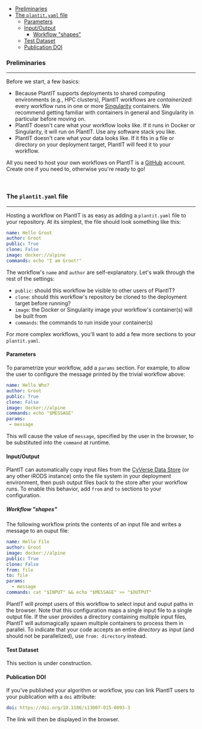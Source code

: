 <!-- START doctoc generated TOC please keep comment here to allow auto update -->
<!-- DON'T EDIT THIS SECTION, INSTEAD RE-RUN doctoc TO UPDATE -->

- [Preliminaries](#preliminaries)
- [The `plantit.yaml` file](#the-plantityaml-file)
  - [Parameters](#parameters)
  - [Input/Output](#inputoutput)
    - [Workflow "shapes"](#workflow-shapes)
  - [Test Dataset](#test-dataset)
  - [Publication DOI](#publication-doi)

<!-- END doctoc generated TOC please keep comment here to allow auto update -->

### Preliminaries

---

Before we start, a few basics:

- Because PlantIT supports deployments to shared computing environments (e.g., HPC clusters), PlantIT workflows are *containerized*: every workflow runs in one or more [Singularity](https://sylabs.io/singularity/) containers. We recommend getting familiar with containers in general and Singularity in particular before moving on.
- PlantIT doesn't care what your workflow looks like. If it runs in Docker or Singularity, it will run on PlantIT. Use any software stack you like.
- PlantIT doesn't care what your data looks like. If it fits in a file or directory on your deployment target, PlantIT will feed it to your workflow.

All you need to host your own workflows on PlantIT is a [GitHub](https://github.com/) account. Create one if you need to, otherwise you're ready to go!

<br>

### The `plantit.yaml` file

---

Hosting a workflow on PlantIT is as easy as adding a `plantit.yaml` file to your repository. At its simplest, the file should look something like this:

```yaml
name: Hello Groot
author: Groot
public: True
clone: False
image: docker://alpine
commands: echo "I am Groot!"
```

The workflow's `name` and `author` are self-explanatory. Let's walk through the rest of the settings:

- `public`: should this workflow be visible to other users of PlantIT?
- `clone`: should this workflow's repository be cloned to the deployment target before running?
- `image`: the Docker or Singularity image your workflow's container(s) will be built from
- `commands`: the commands to run inside your container(s)

For more complex workflows, you'll want to add a few more sections to your `plantit.yaml`.

#### Parameters

To parametrize your workflow, add a `params` section. For example, to allow the user to configure the message printed by the trivial workflow above:

```yaml
name: Hello Who?
author: Groot
public: True
clone: False
image: docker://alpine
commands: echo "$MESSAGE"
params:
 - message
```

This will cause the value of `message`, specified by the user in the browser, to be substituted into the `command` at runtime.

#### Input/Output

PlantIT can automatically copy input files from the [CyVerse Data Store](https://www.cyverse.org/data-store) (or any other iRODS instance) onto the file system in your deployment environment, then push output files back to the store after your workflow runs. To enable this behavior, add `from` and `to` sections to your configuration.

##### Workflow "shapes"

The following workflow prints the contents of an input file and writes a message to an ouput file:

```yaml
name: Hello File
author: Groot
image: docker://alpine
public: True
clone: False
from: file
to: file
params:
  - message
commands: cat "$INPUT" && echo "$MESSAGE" >> "$OUTPUT"
```

PlantIT will prompt users of this workflow to select input and ouput paths in the browser. Note that this configuration maps a single input file to a single output file. If the user provides a directory containing multiple input files, PlantIT will automagically spawn multiple containers to process them in parallel. To indicate that your code accepts an entire *directory* as input (and should not be parallelized), use `from: directory` instead.

#### Test Dataset

This section is under construction.

#### Publication DOI

If you've published your algorithm or workflow, you can link PlantIT users to your publication with a `doi` attribute:

```yaml
doi: https://doi.org/10.1186/s13007-015-0093-3
```

The link will then be displayed in the browser.

